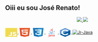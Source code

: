 ## Oiii eu sou José Renato!
<div align="center">
  <a href="https://github.com/Joseroyer">
  <img height="180em" src="https://github-readme-stats.vercel.app/api?username=Joseroyer&show_icons=true&theme=dracula&include_all_commits=true&count_private=true"/>
  <img height="180em" src="https://github-readme-stats.vercel.app/api/top-langs/?username=Joseroyer&layout=compact&langs_count=7&theme=dracula"/>
</div>

</div>

<div style="display: inline_block"><br>
  <img align="center" alt="Jr-Js" height="30" width="40" src="https://raw.githubusercontent.com/devicons/devicon/master/icons/javascript/javascript-plain.svg">
  <img align="center" alt="Jr-HTML" height="30" width="40" src="https://raw.githubusercontent.com/devicons/devicon/master/icons/html5/html5-original.svg">
  <img align="center" alt="Jr-CSS" height="30" width="40" src="https://raw.githubusercontent.com/devicons/devicon/master/icons/css3/css3-original.svg">
  <img align="center" alt="Jr-Java" height="30" width="40"src="https://raw.githubusercontent.com/devicons/devicon/master/icons/java/java-original-wordmark.svg">
  <img align="center" alt="Jr-Java" height="30" width="40"src="https://raw.githubusercontent.com/devicons/devicon/master/icons/c/c-original.svg">
  <img align="center" alt="Jr-Java" height="30" width="40"src="https://raw.githubusercontent.com/devicons/devicon/master/icons/c++/c++-original.svg">
 </div>


